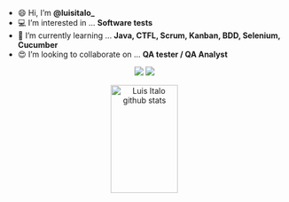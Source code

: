 
- 😄 Hi, I’m <b>@luisitalo_</b>
- 💻 I’m interested in ... <b>Software tests</b>
- 🔎 I’m currently learning ... <b>Java, CTFL, Scrum, Kanban, BDD, Selenium, Cucumber</b>
- 😍 I’m looking to collaborate on ... <b>QA tester / QA Analyst</b>


<p align="center">
  <a href="https://www.linkedin.com/in/luisitalo/" target="_blank"><img src="https://img.shields.io/badge/-LinkedIn-%230077B5?style=for-the-badge&logo=linkedin&logoColor=white" target="_blank"></a>
  <a href = "mailto:luisitalomoreirasouza@gmail.com"><img src="https://img.shields.io/badge/-Gmail-%23333?style=for-the-badge&logo=gmail&logoColor=white" target="_blank"></a>
</p>

<div align="center">  
  <img width="49%" height="195px" src="https://github-readme-stats.vercel.app/api?username=luisitalo&show_icons=true&count_private=true&hide_border=true&title_color=00bfbf&icon_color=00bfbf&text_color=c9d1d9&bg_color=0d1117" alt="Luis Italo github stats" /> 
  
</div>






 
